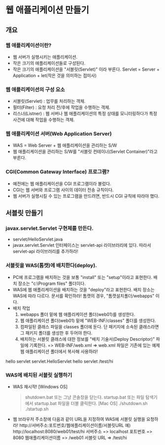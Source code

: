 # 웹 애플리케이션 만들기
## 개요
### 웹 애플리케이션이란?
- 웹 서버가 실행시키는 애플리케이션.
- 작은 크기의 애플리케이션들로 구성된다.
- 작은 크기의 애플리케이션을 "서블릿(Servlet)" 이라 부른다.
    Servlet = Server + Application + let(작은 것을 의미하는 접미사)

### 웹 애플리케이션의 구성 요소
- 서블릿(Servlet) : 업무를 처리하는 객체.
- 필터(Filter) : 요청 처리 전/후에 작업을 수행하는 객체. 
- 리스너(Listner) : 웹 서버나 웹 애플리케이션의 특정 상태를 모니터링하다가
                      특정 사건에 대해 작업을 수행하는 객체.

### 웹 애플리케이션 서버(Web Application Server)
- WAS = Web Server + 웹 애플리케이션을 관리하는 S/W
- 웹 애플리케이션을 관리하는 S/W를 "서블릿 컨테이너(Servlet Container)"라고 부른다.

### CGI(Common Gateway Interface) 프로그램?
- 예전에는 웹 애플리케이션을 CGI 프로그램이라 불렀다.
- CGI는 웹 서버와 프로그램 사이의 데이터 전송 규칙이다.
- 웹 서버가 실행시킬 수 있는 프로그램을 만드려면, 
  반드시 CGI 규칙에 따라야 했다.
    
## 서블릿 만들기
### javax.servlet.Servlet 구현체를 만든다.
- servlet/HelloServlet.java
- javax.servlet.Servlet 인터페이스는 servlet-api 라이브러리에 있다.
  따라서 servlet-api 라이브러리를 추가하라!

### 서블릿을 WAS(톰캣)에 배치한다(deploy).
- PC에 프로그램을 배치하는 것을 보통 "install" 또는 "setup"이라고 표현한다.
  배치 장소는 "c:\Program files" 폴더이다.
- WAS에 웹 애플리케이션을 배치하는 것을 "deploy"라고 표현한다.
  배치 장소는 WAS에 따라 다르다. 문서를 확인하라!
  톰캣의 경우, "톰캣설치폴더/webapps" 이다.
- 배치 작업
  1) webapps 폴더 밑에 웹 애플리케이션 폴더(web01)를 생성한다.
  2) 웹 애플리케이션 폴더(web01) 밑에 "WEB-INF/classes" 폴더를 생성한다.
  3) 컴파일된 클래스 파일을 classes 폴더에 둔다.
     단 패키지에 소속된 클래스라면 그 패키지 폴더를 생성한 후 두어야 한다.
  4) 배치하는 서블릿 클래스에 대한 정보를 "배치 기술서(Deploy Descriptor)" 파일에 기록한다.
     => WEB-INF/web.xml 
     => web.xml 파일은 기존에 있는 예제 웹 애플리케이션 폴더에서 복사해 사용하라! 
<?xml version="1.0" encoding="UTF-8"?>
<web-app xmlns="http://xmlns.jcp.org/xml/ns/javaee"
  xmlns:xsi="http://www.w3.org/2001/XMLSchema-instance"
  xsi:schemaLocation="http://xmlns.jcp.org/xml/ns/javaee
                      http://xmlns.jcp.org/xml/ns/javaee/web-app_3_1.xsd"
  version="3.1"
  metadata-complete="true">

  <!-- 서블릿 클래스 정보 등록 -->
  <servlet>
    <servlet-name>hello servlet</servlet-name>
    <servlet-class>servlet.HelloServlet</servlet-class>
  </servlet>
  
  <!-- 서블릿에 URL을 부여 -->
  <servlet-mapping>
    <servlet-name>hello servlet</servlet-name>
    <url-pattern>/test/hi</url-pattern>
  </servlet-mapping>
</web-app>

### WAS에 배치된 서블릿 실행하기
- WAS 재시작!
  [Windows OS]
    > shutdown.bat 또는 그냥 콘솔창을 닫는다.
    > startup.bat 또는 파일 탐색기에서 startup.bat 파일을 더블 클릭한다.
  [Mac OS]
    > ./shutdown.sh
    > ./startup.sh
  
- 웹 브라우저 주소창에 다음과 같이 URL을 지정하여 WAS에 서블릿 실행을 요청하라!
      http://서버주소:포트번호/웹애플리케이션이름/서블릿URL
  예) http://localhost:8080/web01/test/hi
      서버주소 => localhost
      포트번호 => 8080
      웹애플리케이션이름 => /web01
      서블릿 URL => /test/hi













   
   
   
   
   
